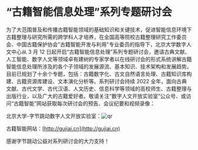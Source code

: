 # “古籍智能信息处理”系列专题研讨会

为了大范围普及和传播古籍智能领域的基础知识和关键技术，促进智能信息环境下古籍整理与研究所需的跨学科人才培养，在全国高等院校古籍整理研究工作委员会、中国古籍保护协会"古籍智能开发与利用"专业委员的指导下，北京大学数字人文中心从 3 月 12 日起开启“古籍智能信息处理”系列专题研讨会，邀请古典文献、人工智能、数字人文等领域卓有建树的专家学者以在线研讨会的形式系统讲解古籍智能信息处理所涉及的各个子领域的发展源流、基本知识、技术架构和发展趋势。目前已规划了十余个专题，包括：古籍数字化、古文自然语言处理、古籍知识库构建、古籍资源库建设、文本演化分析等。系列研讨会持续 2022 全年，面向古典文献、古代文学、古代汉语、人文历史、信息科学等领域的高校师生、古籍整理与出版行业，以及广大的古籍爱好者。敬请关注“数字人文开放实验室”公众号、或访问“古籍智能”网站获取每次研讨会的预告、会议纪要和视频录像：

北京大学-字节跳动数字人文开放实验室：![qr](/images/qr.png)

古籍智能网站：[http://gujiai.cn](http://gujiai.cn)

感谢字节跳动公益对系列研讨会的大力支持！
